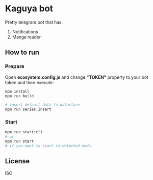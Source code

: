 # Kaguya bot
Pretty telegram bot that has:
1. Notifications
2. Manga reader

## How to run
### Prepare
Open **ecosystem.config.js** and change **"TOKEN"** property to your bot token and then execute:
```bash
npm install
npm run build

# insert default data to datastore
npm run series:insert
```

### Start
```bash
npm run start:cli
# or
npm run start
# if you want to start in detached mode.
```

## License
ISC

